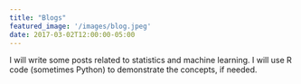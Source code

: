 ```yaml
---
title: "Blogs"
featured_image: '/images/blog.jpeg'
date: 2017-03-02T12:00:00-05:00
---
```

I will write some posts related to statistics and machine learning. I will use R code (sometimes Python) to demonstrate the concepts, if needed.
